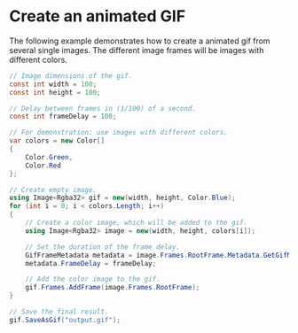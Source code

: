 # Create an animated GIF

The following example demonstrates how to create a animated gif from several single images.
The different image frames will be images with different colors.

```c#
// Image dimensions of the gif.
const int width = 100;
const int height = 100;

// Delay between frames in (1/100) of a second.
const int frameDelay = 100;

// For demonstration: use images with different colors.
var colors = new Color[]
{
    Color.Green,
    Color.Red
};

// Create empty image.
using Image<Rgba32> gif = new(width, height, Color.Blue);
for (int i = 0; i < colors.Length; i++)
{
    // Create a color image, which will be added to the gif.
    using Image<Rgba32> image = new(width, height, colors[i]);

    // Set the duration of the frame delay.
    GifFrameMetadata metadata = image.Frames.RootFrame.Metadata.GetGifMetadata();
    metadata.FrameDelay = frameDelay;

    // Add the color image to the gif.
    gif.Frames.AddFrame(image.Frames.RootFrame);
}

// Save the final result.
gif.SaveAsGif("output.gif");
```